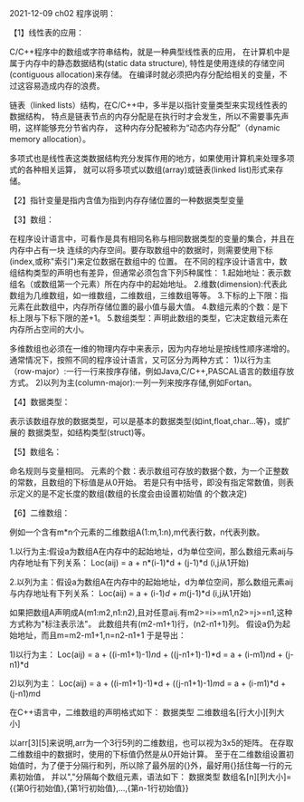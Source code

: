 2021-12-09 ch02 程序说明：

【1】线性表的应用：

   C/C++程序中的数组或字符串结构，就是一种典型线性表的应用，
   在计算机中是属于内存中的静态数据结构(static data structure),
   特性是使用连续的存储空间(contiguous allocation)来存储。
   在编译时就必须把内存分配给相关的变量，不过这容易造成内存的浪费。

   链表（linked lists）结构，在C/C++中，多半是以指针变量类型来实现线性表的数据结构，
   特点是链表节点的内存分配是在执行时才会发生，所以不需要事先声明，这样能够充分节省内存，
   这种内存分配被称为“动态内存分配”（dynamic memory allocation）。

   多项式也是线性表这类数据结构充分发挥作用的地方，如果使用计算机来处理多项式的各种相关运算，
   就可以将多项式以数组(array)或链表(linked list)形式来存储。

【2】指针变量是指内含值为指到内存存储位置的一种数据类型变量

【3】数组：

   在程序设计语言中，可看作是具有相同名称与相同数据类型的变量的集合，并且在内存中占有一块
   连续的内存空间。要存取数组中的数据时，则需要使用下标(index,或称"索引")来定位数据在数组中的
   位置。
   在不同的程序设计语言中，数组结构类型的声明也有差异，但通常必须包含下列5种属性：
   1.起始地址：表示数组名（或数组第一个元素）所在内存中的起始地址。
   2.维数(dimension):代表此数组为几维数组，如一维数组，二维数组，三维数组等等。
   3.下标的上下限：指元素在此数组中，内存所存储位置的最小值与最大值。
   4.数组元素的个数：是下标上限与下标下限的差+1。
   5.数组类型：声明此数组的类型，它决定数组元素在内存所占空间的大小。

   多维数组也必须在一维的物理内存中来表示，因为内存地址是按线性顺序递增的。
   通常情况下，按照不同的程序设计语言，又可区分为两种方式：
   1)以行为主（row-major）:一行一行来按序存储，例如Java,C/C++,PASCAL语言的数组存放方式。
   2)以列为主(column-major):一列一列来按序存储,例如Fortan。

【4】数据类型：

   表示该数组存放的数据类型，可以是基本的数据类型(如int,float,char...等)，或扩展的
        数据类型，如结构类型(struct)等。
        
【5】数组名：

  命名规则与变量相同。
元素的个数：表示数组可存放的数据个数，为一个正整数的常数，且数组的下标值是从0开始。
          若是只有中括号，即没有指定常数值，则表示定义的是不定长度的数组(数组的长度会由设置初始值
          的个数决定)

【6】二维数组：

例如一个含有m*n个元素的二维数组A(1:m,1:n),m代表行数，n代表列数。

1.以行为主:假设a为数组A在内存中的起始地址，d为单位空间，那么数组元素aij与内存地址有下列关系：
  Loc(aij) = a + n*(i-1)*d + (j-1)*d (i,j从1开始)
  

2.以列为主：假设a为数组A在内存中的起始地址，d为单位空间，那么数组元素aij与内存地址有下列关系：
  Loc(aij) = a + (i-1)*d + m*(j-1)*d  (i,j从1开始)


如果把数组A声明成A(m1:m2,n1:n2),且对任意aij.有m2>=i>=m1,n2>=j>=n1,这种方式称为"标注表示法"。
此数组共有(m2-m1+1)行，(n2-n1+1)列。
假设a仍为起始地址，而且m=m2-m1+1,n=n2-n1+1
于是导出：

1)以行为主：
  Loc(aij) = a + ((i-m1+1)-1)*n*d + ((j-n1+1)-1)*d
           = a + (i-m1)*n*d + (j-n1)*d
           
2)以列为主：
  Loc(aij) = a + ((i-m1+1)-1)*d + ((j-n1+1)-1)*m*d
           = a + (i-m1)*d + (j-n1)*m*d

在C++语言中，二维数组的声明格式如下：
数据类型 二维数组名[行大小][列大小]

以arr[3][5]来说明,arr为一个3行5列的二维数组，也可以视为3x5的矩阵。
在存取二维数组中的数据时，使用的下标值仍然是从0开始计算。
至于在二维数组设置初始值时，为了便于分隔行和列，所以除了最外层的{}外，最好用{}括住每一行的元素初始值，
并以","分隔每个数组元素，语法如下：
数据类型 数组名[n][列大小]={{第0行初始值},{第1行初始值},...,{第n-1行初始值}}


